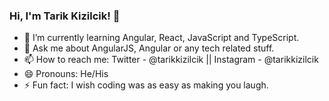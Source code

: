 ### Hi, I'm Tarik Kizilcik! 👋

- 🌱 I’m currently learning Angular, React, JavaScript and TypeScript.
- 💬 Ask me about AngularJS, Angular or any tech related stuff.
- 📫 How to reach me: Twitter - @tarikkizilcik || Instagram - @tarikkizilcik
- 😄 Pronouns: He/His
- ⚡ Fun fact: I wish coding was as easy as making you laugh.

